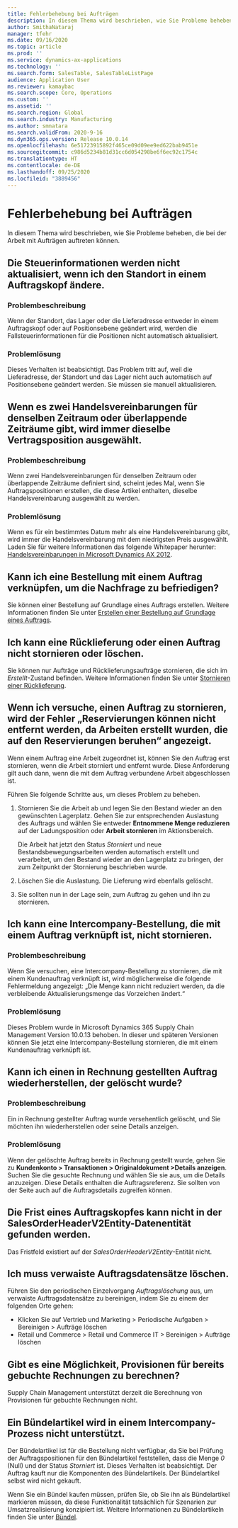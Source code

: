 ```yaml
---
title: Fehlerbehebung bei Aufträgen
description: In diesem Thema wird beschrieben, wie Sie Probleme beheben, die bei der Arbeit mit Aufträgen auftreten können.
author: SmithaNataraj
manager: tfehr
ms.date: 09/16/2020
ms.topic: article
ms.prod: ''
ms.service: dynamics-ax-applications
ms.technology: ''
ms.search.form: SalesTable, SalesTableListPage
audience: Application User
ms.reviewer: kamaybac
ms.search.scope: Core, Operations
ms.custom: ''
ms.assetid: ''
ms.search.region: Global
ms.search.industry: Manufacturing
ms.author: smnatara
ms.search.validFrom: 2020-9-16
ms.dyn365.ops.version: Release 10.0.14
ms.openlocfilehash: 6e51723915892f465ce09d09ee9ed622bab9451e
ms.sourcegitcommit: c986d5234b81d31cc6d054298be6f6ec92c1754c
ms.translationtype: HT
ms.contentlocale: de-DE
ms.lasthandoff: 09/25/2020
ms.locfileid: "3889456"
---
```

# <a name="troubleshoot-sales-orders"></a>Fehlerbehebung bei Aufträgen

In diesem Thema wird beschrieben, wie Sie Probleme beheben, die bei der Arbeit mit Aufträgen auftreten können.

## <a name="the-tax-information-isnt-updated-if-i-change-the-location-on-a-sales-order-header"></a>Die Steuerinformationen werden nicht aktualisiert, wenn ich den Standort in einem Auftragskopf ändere.

### <a name="issue-description"></a>Problembeschreibung

Wenn der Standort, das Lager oder die Lieferadresse entweder in einem Auftragskopf oder auf Positionsebene geändert wird, werden die Fallsteuerinformationen für die Positionen nicht automatisch aktualisiert.

### <a name="issue-resolution"></a>Problemlösung

Dieses Verhalten ist beabsichtigt. Das Problem tritt auf, weil die Lieferadresse, der Standort und das Lager nicht auch automatisch auf Positionsebene geändert werden. Sie müssen sie manuell aktualisieren.

## <a name="if-there-are-two-trade-agreements-for-the-same-period-or-overlapping-periods-the-same-agreement-line-is-always-selected"></a>Wenn es zwei Handelsvereinbarungen für denselben Zeitraum oder überlappende Zeiträume gibt, wird immer dieselbe Vertragsposition ausgewählt.

### <a name="issue-description"></a>Problembeschreibung

Wenn zwei Handelsvereinbarungen für denselben Zeitraum oder überlappende Zeiträume definiert sind, scheint jedes Mal, wenn Sie Auftragspositionen erstellen, die diese Artikel enthalten, dieselbe Handelsvereinbarung ausgewählt zu werden.

### <a name="issue-resolution"></a>Problemlösung

Wenn es für ein bestimmtes Datum mehr als eine Handelsvereinbarung gibt, wird immer die Handelsvereinbarung mit dem niedrigsten Preis ausgewählt. Laden Sie für weitere Informationen das folgende Whitepaper herunter: [Handelsvereinbarungen in Microsoft Dynamics AX 2012](https://www.axug.com/HigherLogic/System/DownloadDocumentFile.ashx?DocumentFileKey=3396a3a8-1f48-4d85-8cd6-5fa982f62e90).

## <a name="can-i-link-a-purchase-order-to-a-sales-order-to-fulfill-demand"></a>Kann ich eine Bestellung mit einem Auftrag verknüpfen, um die Nachfrage zu befriedigen?

Sie können einer Bestellung auf Grundlage eines Auftrags erstellen. Weitere Informationen finden Sie unter [Erstellen einer Bestellung auf Grundlage eines Auftrags](tasks/create-purchase-order-sales-order.md).

## <a name="i-cant-cancel-or-delete-a-return-order-or-a-sales-order"></a>Ich kann eine Rücklieferung oder einen Auftrag nicht stornieren oder löschen.

Sie können nur Aufträge und Rücklieferungsaufträge stornieren, die sich im *Erstellt*-Zustand befinden. Weitere Informationen finden Sie unter [Stornieren einer Rücklieferung](../service-management/cancel-return-order.md).

## <a name="when-i-try-to-cancel-a-sales-order-i-receive-a-reservations-cannot-be-removed-because-there-is-work-created-which-relies-on-the-reservations-error"></a>Wenn ich versuche, einen Auftrag zu stornieren, wird der Fehler „Reservierungen können nicht entfernt werden, da Arbeiten erstellt wurden, die auf den Reservierungen beruhen“ angezeigt.

Wenn einem Auftrag eine Arbeit zugeordnet ist, können Sie den Auftrag erst stornieren, wenn die Arbeit storniert und entfernt wurde. Diese Anforderung gilt auch dann, wenn die mit dem Auftrag verbundene Arbeit abgeschlossen ist.

Führen Sie folgende Schritte aus, um dieses Problem zu beheben.

1. Stornieren Sie die Arbeit ab und legen Sie den Bestand wieder an den gewünschten Lagerplatz. Gehen Sie zur entsprechenden Auslastung des Auftrags und wählen Sie entweder **Entnommene Menge reduzieren** auf der Ladungsposition oder **Arbeit stornieren** im Aktionsbereich.

    Die Arbeit hat jetzt den Status *Storniert* und neue Bestandsbewegungsarbeiten werden automatisch erstellt und verarbeitet, um den Bestand wieder an den Lagerplatz zu bringen, der zum Zeitpunkt der Stornierung beschrieben wurde.

2. Löschen Sie die Auslastung. Die Lieferung wird ebenfalls gelöscht.
3. Sie sollten nun in der Lage sein, zum Auftrag zu gehen und ihn zu stornieren.

## <a name="i-cant-cancel-an-intercompany-purchase-order-that-is-linked-to-a-sales-order"></a>Ich kann eine Intercompany-Bestellung, die mit einem Auftrag verknüpft ist, nicht stornieren.

### <a name="issue-description"></a>Problembeschreibung

Wenn Sie versuchen, eine Intercompany-Bestellung zu stornieren, die mit einem Kundenauftrag verknüpft ist, wird möglicherweise die folgende Fehlermeldung angezeigt: „Die Menge kann nicht reduziert werden, da die verbleibende Aktualisierungsmenge das Vorzeichen ändert.“

### <a name="issue-resolution"></a>Problemlösung

Dieses Problem wurde in Microsoft Dynamics 365 Supply Chain Management Version 10.0.13 behoben. In dieser und späteren Versionen können Sie jetzt eine Intercompany-Bestellung stornieren, die mit einem Kundenauftrag verknüpft ist.

## <a name="can-i-restore-an-invoiced-sales-order-that-was-deleted"></a>Kann ich einen in Rechnung gestellten Auftrag wiederherstellen, der gelöscht wurde?

### <a name="issue-description"></a>Problembeschreibung

Ein in Rechnung gestellter Auftrag wurde versehentlich gelöscht, und Sie möchten ihn wiederherstellen oder seine Details anzeigen.

### <a name="issue-resolution"></a>Problemlösung

Wenn der gelöschte Auftrag bereits in Rechnung gestellt wurde, gehen Sie zu **Kundenkonto \> Transaktionen \> Originaldokument \>Details anzeigen**. Suchen Sie die gesuchte Rechnung und wählen Sie sie aus, um die Details anzuzeigen. Diese Details enthalten die Auftragsreferenz. Sie sollten von der Seite auch auf die Auftragsdetails zugreifen können.

## <a name="the-deadline-of-a-sales-order-header-cant-be-found-in-the-salesorderheaderv2entity-data-entity"></a>Die Frist eines Auftragskopfes kann nicht in der SalesOrderHeaderV2Entity-Datenentität gefunden werden.

Das Fristfeld existiert auf der *SalesOrderHeaderV2Entity*-Entität nicht.

## <a name="i-must-delete-orphaned-sales-order-records"></a>Ich muss verwaiste Auftragsdatensätze löschen.

Führen Sie den periodischen Einzelvorgang *Auftragslöschung* aus, um verwaiste Auftragsdatensätze zu bereinigen, indem Sie zu einem der folgenden Orte gehen:

- Klicken Sie auf Vertrieb und Marketing \> Periodische Aufgaben \> Bereinigen \> Aufträge löschen
- Retail und Commerce \> Retail und Commerce IT \> Bereinigen \> Aufträge löschen

## <a name="is-there-a-way-to-calculate-commissions-on-invoices-that-have-already-been-posted"></a>Gibt es eine Möglichkeit, Provisionen für bereits gebuchte Rechnungen zu berechnen?

Supply Chain Management unterstützt derzeit die Berechnung von Provisionen für gebuchte Rechnungen nicht.

## <a name="a-bundle-item-isnt-supported-in-an-intercompany-process"></a>Ein Bündelartikel wird in einem Intercompany-Prozess nicht unterstützt.

Der Bündelartikel ist für die Bestellung nicht verfügbar, da Sie bei Prüfung der Auftragspositionen für den Bündelartikel feststellen, dass die Menge *0* (Null) und der Status *Storniert* ist. Dieses Verhalten ist beabsichtigt. Der Auftrag kauft nur die Komponenten des Bündelartikels. Der Bündelartikel selbst wird nicht gekauft.

Wenn Sie ein Bündel kaufen müssen, prüfen Sie, ob Sie ihn als Bündelartikel markieren müssen, da diese Funktionalität tatsächlich für Szenarien zur Umsatzrealisierung konzipiert ist. Weitere Informationen zu Bündelartikeln finden Sie unter [Bündel](../../finance/accounts-receivable/revenue-recognition-setup.md#bundles).
